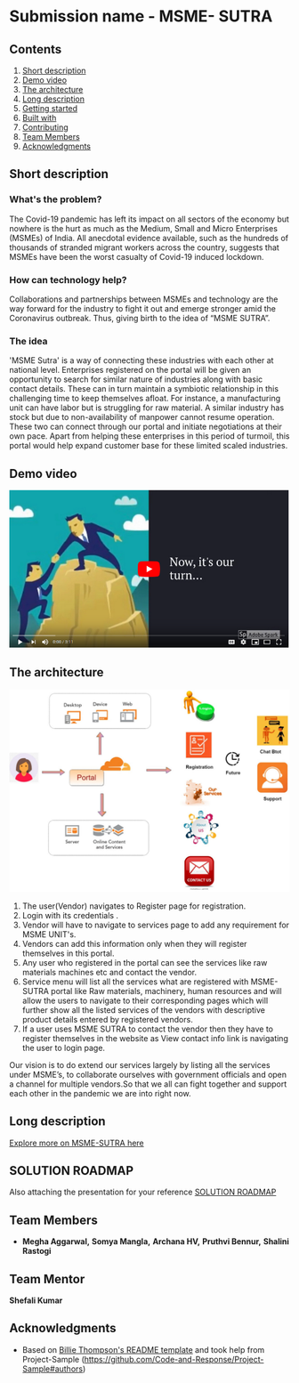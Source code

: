 # Submission name - MSME- SUTRA

## Contents

1. [Short description](#short-description)
1. [Demo video](#demo-video)
1. [The architecture](#the-architecture)
1. [Long description](#long-description)
1. [Getting started](#getting-started)
1. [Built with](#built-with)
1. [Contributing](#contributing)
1. [Team Members](#teammembers)
1. [Acknowledgments](#acknowledgments)

## Short description

### What's the problem?

The Covid-19 pandemic has left its impact on all sectors of the economy but nowhere is the hurt as much as the Medium, Small and Micro Enterprises (MSMEs) of India. All anecdotal evidence available, such as the hundreds of thousands of stranded migrant workers across the country, suggests that MSMEs have been the worst casualty of Covid-19 induced lockdown.

### How can technology help?

Collaborations and partnerships between MSMEs and technology are the way forward for the industry to fight it out and emerge stronger amid the Coronavirus outbreak. Thus, giving birth to the idea of  “MSME SUTRA”.

### The idea

'MSME Sutra' is a way of connecting these industries with each other at national level. Enterprises registered on the portal will be given an opportunity to search for similar nature of industries along with basic contact details. These can in turn maintain a symbiotic relationship in this challenging time to keep themselves afloat. For instance, a manufacturing unit can have labor but is struggling for raw material. A similar industry has stock but due to non-availability of manpower cannot resume operation. These two can connect through our portal and initiate negotiations at their own pace. Apart from helping these enterprises in this period of turmoil, this portal would help expand customer base for these limited scaled industries.


## Demo video

[![Watch the video](https://github.com/Meghagg/Project-MSME-SUTRA/blob/master/MSME%20SUTRA%20DEMO%20VIDEO.PNG)](https://www.youtube.com/watch?v=CJsobfaN5BI)

## The architecture

![MSME SUTRA WEB PORTAL - COLLABORATE, SHARE AND GROW TOGETHER](https://github.com/Meghagg/Project-MSME-SUTRA/blob/master/Architecture-%20MSME-SUTRA.jpg)

1. The user(Vendor) navigates to Register page for registration.
2. Login with its credentials .
3. Vendor will have to navigate to services page to add any requirement for MSME UNIT's.
4. Vendors can add this information only when they will register themselves in this portal.
5. Any user who registered in the portal can see the services like raw materials  machines etc and contact the vendor.
6. Service menu will list all the services what are registered with MSME- SUTRA portal like Raw materials, machinery, human    resources and will allow the users to navigate to their corresponding pages which will further show all the listed services of the vendors with descriptive product details entered by registered vendors.
7. If a user uses MSME SUTRA to contact the vendor then they have to register themselves in the website as View contact info link is navigating the user to login page.

Our vision is to do extend our services largely by listing all the services under MSME’s, to collaborate ourselves with government officials and open a channel for multiple vendors.So that we all can fight together and support each other in the pandemic we are into right now.

## Long description

[Explore more on MSME-SUTRA here](Description.pdf)

## SOLUTION ROADMAP

Also attaching the presentation for your reference [SOLUTION ROADMAP](https://github.com/Meghagg/Project-MSME-SUTRA/blob/master/Solution%20Roadmap.pptx)

## Team Members

* **Megha Aggarwal,** 
  **Somya Mangla,** 
  **Archana HV,** 
  **Pruthvi Bennur,** 
  **Shalini Rastogi** 

## Team Mentor

**Shefali Kumar** 

## Acknowledgments

* Based on [Billie Thompson's README template](https://gist.github.com/PurpleBooth/109311bb0361f32d87a2) and took help from Project-Sample (https://github.com/Code-and-Response/Project-Sample#authors)
